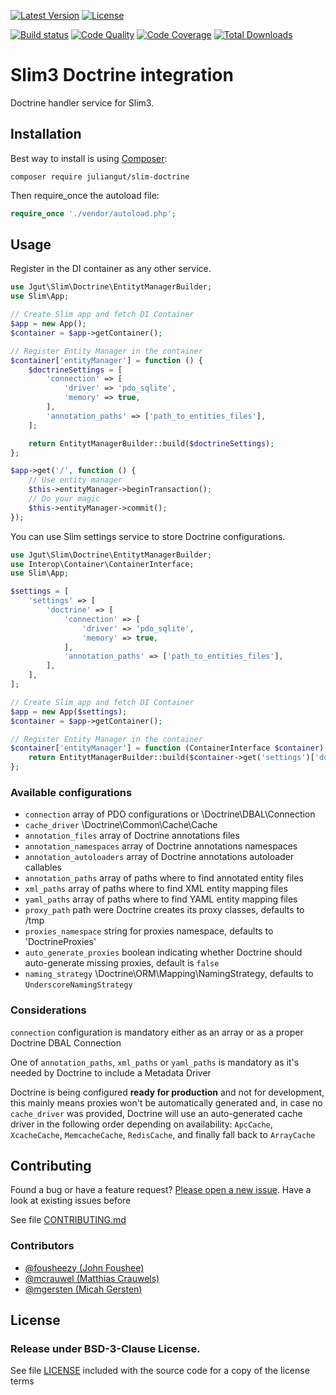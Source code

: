 [![Latest Version](https://img.shields.io/packagist/vpre/juliangut/slim-doctrine.svg?style=flat-square)](https://packagist.org/packages/juliangut/slim-doctrine)
[![License](https://img.shields.io/packagist/l/juliangut/slim-doctrine.svg?style=flat-square)](https://github.com/juliangut/slim-doctrine/blob/master/LICENSE)

[![Build status](https://img.shields.io/travis/juliangut/slim-doctrine.svg?style=flat-square)](https://travis-ci.org/juliangut/slim-doctrine)
[![Code Quality](https://img.shields.io/scrutinizer/g/juliangut/slim-doctrine.svg?style=flat-square)](https://scrutinizer-ci.com/g/juliangut/slim-doctrine)
[![Code Coverage](https://img.shields.io/scrutinizer/coverage/g/juliangut/slim-doctrine.svg?style=flat-square)](https://scrutinizer-ci.com/g/juliangut/slim-doctrine)
[![Total Downloads](https://img.shields.io/packagist/dt/juliangut/slim-doctrine.svg?style=flat-square)](https://packagist.org/packages/juliangut/slim-doctrine)

# Slim3 Doctrine integration

Doctrine handler service for Slim3.

## Installation

Best way to install is using [Composer](https://getcomposer.org/):

```
composer require juliangut/slim-doctrine
```

Then require_once the autoload file:

```php
require_once './vendor/autoload.php';
```

## Usage

Register in the DI container as any other service.

```php
use Jgut\Slim\Doctrine\EntitytManagerBuilder;
use Slim\App;

// Create Slim app and fetch DI Container
$app = new App();
$container = $app->getContainer();

// Register Entity Manager in the container
$container['entityManager'] = function () {
    $doctrineSettings = [
        'connection' => [
            'driver' => 'pdo_sqlite',
            'memory' => true,
        ],
        'annotation_paths' => ['path_to_entities_files'],
    ];

    return EntitytManagerBuilder::build($doctrineSettings);
};

$app->get('/', function () {
    // Use entity manager
    $this->entityManager->beginTransaction();
    // Do your magic
    $this->entityManager->commit();
});
```

You can use Slim settings service to store Doctrine configurations.

```php
use Jgut\Slim\Doctrine\EntitytManagerBuilder;
use Interop\Container\ContainerInterface;
use Slim\App;

$settings = [
    'settings' => [
        'doctrine' => [
            'connection' => [
                'driver' => 'pdo_sqlite',
                'memory' => true,
            ],
            'annotation_paths' => ['path_to_entities_files'],
        ],
    ],
];

// Create Slim app and fetch DI Container
$app = new App($settings);
$container = $app->getContainer();

// Register Entity Manager in the container
$container['entityManager'] = function (ContainerInterface $container) {
    return EntitytManagerBuilder::build($container->get('settings')['doctrine']);
};
```

### Available configurations

* `connection` array of PDO configurations or \Doctrine\DBAL\Connection
* `cache_driver` \Doctrine\Common\Cache\Cache
* `annotation_files` array of Doctrine annotations files
* `annotation_namespaces` array of Doctrine annotations namespaces
* `annotation_autoloaders` array of Doctrine annotations autoloader callables
* `annotation_paths` array of paths where to find annotated entity files
* `xml_paths` array of paths where to find XML entity mapping files
* `yaml_paths` array of paths where to find YAML entity mapping files
* `proxy_path` path were Doctrine creates its proxy classes, defaults to /tmp
* `proxies_namespace` string for proxies namespace, defaults to 'DoctrineProxies'
* `auto_generate_proxies` boolean indicating whether Doctrine should auto-generate missing proxies, default is `false`
* `naming_strategy` \Doctrine\ORM\Mapping\NamingStrategy, defaults to `UnderscoreNamingStrategy`

### Considerations

`connection` configuration is mandatory either as an array or as a proper Doctrine DBAL Connection

One of `annotation_paths`, `xml_paths` or `yaml_paths` is mandatory as it's needed by Doctrine to include a Metadata Driver

Doctrine is being configured **ready for production** and not for development, this mainly means proxies won't be automatically generated and, in case no `cache_driver` was provided, Doctrine will use an auto-generated cache driver in the following order depending on availability: `ApcCache`, `XcacheCache`, `MemcacheCache`, `RedisCache`, and finally fall back to `ArrayCache`

## Contributing

Found a bug or have a feature request? [Please open a new issue](https://github.com/juliangut/slim-doctrine/blob/master/issues). Have a look at existing issues before

See file [CONTRIBUTING.md](https://github.com/juliangut/slim-doctrine/blob/master/CONTRIBUTING.md)

### Contributors

* [@fousheezy (John Foushee)](https://github.com/fousheezy)
* [@mcrauwel (Matthias Crauwels)](https://github.com/mcrauwel)
* [@mgersten (Micah Gersten)](https://github.com/mgersten)

## License

### Release under BSD-3-Clause License.

See file [LICENSE](https://github.com/juliangut/slim-doctrine/blob/master/LICENSE) included with the source code for a copy of the license terms

